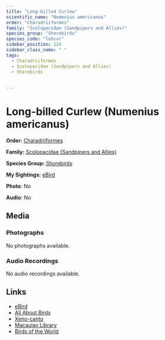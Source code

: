```yaml
---
title: "Long-billed Curlew"
scientific_name: "Numenius americanus"
order: "Charadriiformes"
family: "Scolopacidae (Sandpipers and Allies)"
species_group: "Shorebirds"
species_code: "lobcur"
sidebar_position: 224
sidebar_class_name: " "
tags: 
  - Charadriiformes
  - Scolopacidae (Sandpipers and Allies)
  - Shorebirds
  
  
---
```


# Long-billed Curlew (Numenius americanus)

**Order:** [Charadriiformes](/tags/charadriiformes)

**Family:** [Scolopacidae (Sandpipers and Allies)](/tags/scolopacidae-sandpipers-and-allies)

**Species Group:** [Shorebirds](/tags/shorebirds)

**My Sightings:** [eBird](https://ebird.org/lifelist?r=world&time=life&spp=lobcur)

**Photo**: No 

**Audio**: No

## Media
### Photographs
No photographs available.

### Audio Recordings
No audio recordings available.

## Links
* [eBird](https://ebird.org/species/lobcur) 
* [All About Birds](https://www.allaboutbirds.org/guide/lobcur) 
* [Xeno-canto](https://www.xeno-canto.org/species/numenius-americanus) 
* [Macaulay Library](https://search.macaulaylibrary.org/catalog?taxonCode=lobcur&sort=rating_rank_desc)
* [Birds of the World](https://birdsoftheworld.org/bow/species/lobcur)
